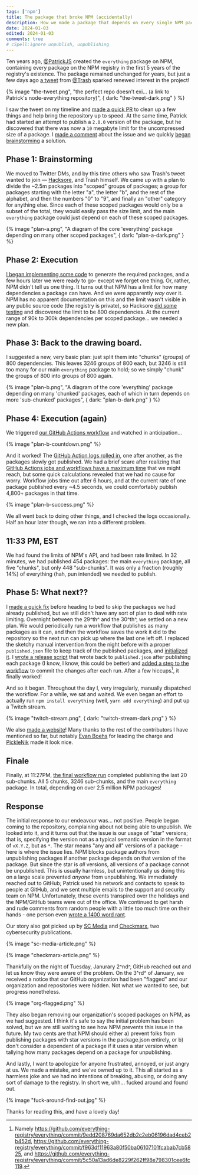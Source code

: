```yaml
---
tags: ['npm']
title: The package that broke NPM (accidentally)
description: How we made a package that depends on every single NPM package... and broke NPM in the process.
date: 2024-01-03
edited: 2024-01-03
comments: true
# cSpell:ignore unpublish, unpublishing
---
```


Ten years ago, [@PatrickJS](https://github.com/PatrickJS) created the `everything` package on NPM, containing every package on the NPM registry in the first 5 years of the registry's existence. The package remained unchanged for years, but just a few days ago [a tweet](https://twitter.com/trashh_dev/status/1740756965905875311) from [@Trash](https://twitter.com/trashh_dev/) sparked renewed interest in the project!

{% image "the-tweet.png", "the perfect repo doesn’t exi… (a link to Patrick's node-everything repository)",  { dark: "the-tweet-dark.png" } %}

I saw the tweet on my timeline and [made a quick PR](https://github.com/everything-registry/everything/pull/6) to clean up a few things and help bring the repository up to speed. At the same time, Patrick had started an attempt to publish a `2.0.0` version of the package, but he discovered that there was now a `10` megabyte limit for the uncompressed size of a package. I [made a comment](https://github.com/everything-registry/everything/pull/6#issuecomment-1872278630) about the issue and we quickly [began brainstorming](https://github.com/everything-registry/everything/pull/6#issuecomment-1872294994) a solution.

## Phase 1: Brainstorming

We moved to Twitter DMs, and by this time others who saw Trash's tweet wanted to join — [Hacksore](https://hacksore.com/), and Trash himself. We came up with a plan to divide the ~2.5m packages into "scoped" groups of packages; a group for packages starting with the letter "a", the letter "b", and the rest of the alphabet, and then the numbers "0" to "9", and finally an "other" category for anything else. Since each of these scoped packages would only be a subset of the total, they would easily pass the size limit, and the main `everything` package could just depend on each of these scoped packages.

{% image "plan-a.png", "A diagram of the core 'everything' package depending on many other scoped packages",  { dark: "plan-a-dark.png" } %}

## Phase 2: Execution

[I began implementing some code](https://github.com/everything-registry/everything/pull/7) to generate the required packages, and a few hours later we were ready to go- except we forget one thing. Or, rather, NPM didn't tell us one thing. It turns out that NPM has a limit for how many dependencies a package can have. And we were apparently _way_ over it. NPM has no apparent documentation on this and the limit wasn't visible in any public source code (the registry is private), so Hacksore [did some testing](https://github.com/Hacksore/max-npm-package-deps) and discovered the limit to be 800 dependencies. At the current range of 90k to 300k dependencies per scoped package... we needed a new plan.

## Phase 3: Back to the drawing board.

I suggested a new, very basic plan: just split them into "chunks" (groups) of 800 dependencies. This leaves 3246 groups of 800 each, but 3246 is still too many for our main `everything` package to hold; so we simply "chunk" the groups of 800 into groups of 800 again.

{% image "plan-b.png", "A diagram of the core 'everything' package depending on many 'chunked' packages, each of which in turn depends on more 'sub-chunked' packages", { dark: "plan-b-dark.png" } %}

## Phase 4: Execution (again)

We triggered [our GitHub Actions workflow](https://github.com/everything-registry/everything/blob/1aef5aa3aa5e3d0e2107063cad6ce63f9cba9b0b/.github/workflows/release.yml) and watched in anticipation...

{% image "plan-b-countdown.png" %}

And it worked! The [GitHub Action logs rolled in](https://github.com/everything-registry/everything/actions/runs/7361935655/job/20039814620), one after another, as the packages slowly got published. We had a brief scare after realizing that [GitHub Actions jobs and workflows have a maximum time](https://docs.github.com/en/actions/learn-github-actions/usage-limits-billing-and-administration) that we might reach, but some quick calculations revealed that we had no cause for worry. Workflow jobs time out after 6 hours, and at the current rate of one package published every ~4.5 seconds, we could comfortably publish 4,800+ packages in that time.

{% image "plan-b-success.png" %}

We all went back to doing other things, and I checked the logs occasionally. Half an hour later though, we ran into a different problem.

## 11:33 PM, EST

We had found the limits of NPM's API, and had been rate limited. In 32 minutes, we had published 454 packages: the main `everything` package, all five "chunks", but only 448 "sub-chunks". It was only a fraction (roughly 14%) of everything (hah, pun intended) we needed to publish.

## Phase 5: What next??

I [made a quick fix](https://github.com/everything-registry/everything/commit/1aef5aa3aa5e3d0e2107063cad6ce63f9cba9b0b) before heading to bed to skip the packages we had already published, but we still didn't have any sort of plan to deal with rate limiting. Overnight between the 29^th^ and the 30^th^, we settled on a new plan. We would periodically run a workflow that publishes as many packages as it can, and then the workflow saves the work it did to the repository so the next run can pick up where the last one left off. I replaced the sketchy manual intervention from the night before with a proper `published.json` file to keep track of the published packages, and [initialized it](https://github.com/everything-registry/everything/commit/fafc0ccf92b74eb994136c49b3ae87a7016d6e77). I [wrote a release script](https://github.com/everything-registry/everything/commit/3bd649ab3bd74a6d7933b8e4ad5116b9b987889d) that wrote back to `published.json` after publishing each package (I know, I know, this could be better) and [added a step to the workflow](https://github.com/everything-registry/everything/commit/85c8bed75a15e81c66a750e3ea36a4f3bb166fcc) to commit the changes after each run. After a few hiccups[^1], it finally worked!

And so it began. Throughout the day I, very irregularly, manually dispatched the workflow. For a while, we sat and waited. We even began an effort to actually run `npm install everything` (well, `yarn add everything`) and put up a Twitch stream.

{% image "twitch-stream.png", { dark: "twitch-stream-dark.png" } %}

We also [made a website](ttps://everything-registry.github.io/)! Many thanks to the rest of the contributors I have mentioned so far, but notably [Evan Boehs](https://boehs.org/) for leading the charge and [PickleNik](https://github.com/PickleNik) made it look nice.

## Finale

Finally, at 11:27PM, [the final workflow run](https://github.com/everything-registry/everything/actions/runs/7368358420) completed publishing the last 20 sub-chunks. All 5 chunks, 3246 sub-chunks, and the main `everything` package. In total, depending on over 2.5 million NPM packages!

[^1]: Namely https://github.com/everything-registry/everything/commit/9edd208769da652db2c2eb06196dad4ceb2b452d, https://github.com/everything-registry/everything/commit/f963df11963a80f50ba06107101fcabab7cb5825, and https://github.com/everything-registry/everything/commit/5c50a13ad6de8229f262ff98e798301cee6fc119.

## Response

The initial response to our endeavour was... not positive. People began coming to the repository, complaining about not being able to unpublish. We looked into it, and it turns out that the issue is our usage of "star" versions; that is, specifying the version not as a typical semantic version in the format of `vX.Y.Z`, but as `*`. The star means "any and all" versions of a package - here is where the issue lies. NPM blocks package authors from unpublishing packages if another package depends on that version of the package. But since the star is _all_ versions, all versions of a package cannot be unpublished. This is usually harmless, but unintentionally us doing this on a large scale prevented _anyone_ from unpublishing. We immediately reached out to GitHub; Patrick used his network and contacts to speak to people at GitHub, and we sent multiple emails to the support and security team on NPM. Unfortunately, these events transpired over the holidays and the NPM/GitHub teams were out of the office. We continued to get harsh and rude comments from random people with a little too much time on their hands - one person even [wrote a 1400 word rant](https://github.com/everything-registry/everything/issues/21).

Our story also got picked up by [SC Media](https://www.scmagazine.com/news/npm-registry-prank-leaves-developers-unable-to-unpublish-packages) and [Checkmarx](https://checkmarx.com/blog/when-everything-goes-wrong-npm-dependency-hell-campaign-2024-edition/), two cybersecurity publications.

{% image "sc-media-article.png" %}

{% image "checkmarx-article.png" %}

Thankfully on the night of Tuesday, Janurary 2^nd^, GitHub reached out and let us know they were aware of the problem. On the 3^rd^ of January, we received a notice that our GitHub organization had been "flagged" and our organization and repositories were hidden. Not what we wanted to see, but progress nonetheless.

{% image "org-flagged.png" %}

They also began removing our organization's scoped packages on NPM, as we had suggested. I think it's safe to say the initial problem has been solved, but we are still waiting to see how NPM prevents this issue in the future. My two cents are that NPM should either a) prevent folks from publishing packages with star versions in the package.json entirely, or b) don't consider a dependent of a package if it uses a star version when tallying how many packages depend on a package for unpublishing.

And lastly, I want to apologize for anyone frustrated, annoyed, or just angry at us. We made a mistake, and we've owned up to it. This all started as a harmless joke and we had no intentions of breaking, abusing, or doing any sort of damage to the registry. In short we, uhh... fucked around and found out.

{% image "fuck-around-find-out.jpg" %}

Thanks for reading this, and have a lovely day!
